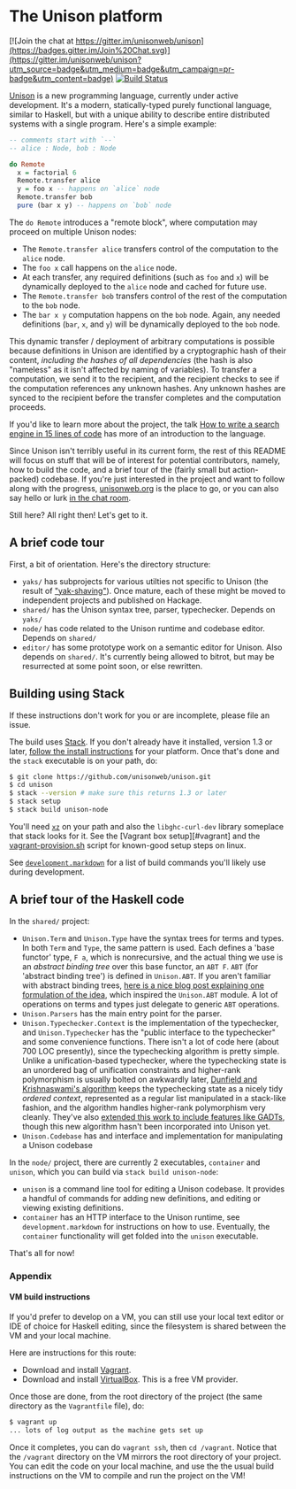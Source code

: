 The Unison platform
======

[![Join the chat at https://gitter.im/unisonweb/unison](https://badges.gitter.im/Join%20Chat.svg)](https://gitter.im/unisonweb/unison?utm_source=badge&utm_medium=badge&utm_campaign=pr-badge&utm_content=badge)
[![Build Status](https://travis-ci.org/unisonweb/unison.svg?branch=master)](https://travis-ci.org/unisonweb/unison)

[Unison](http://unisonweb.org) is a new programming language, currently under active development. It's a modern, statically-typed purely functional language, similar to Haskell, but with a unique ability to describe entire distributed systems with a single program. Here's a simple example:

```Haskell
-- comments start with `--`
-- alice : Node, bob : Node

do Remote
  x = factorial 6
  Remote.transfer alice
  y = foo x -- happens on `alice` node
  Remote.transfer bob
  pure (bar x y) -- happens on `bob` node
```

The `do Remote` introduces a "remote block", where computation may proceed on multiple Unison nodes:

* The `Remote.transfer alice` transfers control of the computation to the `alice` node.
* The `foo x` call happens on the `alice` node.
* At each transfer, any required definitions (such as `foo` and `x`) will be dynamically deployed to the `alice` node and cached for future use.
* The `Remote.transfer bob` transfers control of the rest of the computation to the `bob` node.
* The `bar x y` computation happens on the `bob` node. Again, any needed definitions (`bar`, `x`, and `y`) will be dynamically deployed to the `bob` node.

This dynamic transfer / deployment of arbitrary computations is possible because definitions in Unison are identified by a cryptographic hash of their content, _including the hashes of all dependencies_ (the hash is also "nameless" as it isn't affected by naming of variables). To transfer a computation, we send it to the recipient, and the recipient checks to see if the computation references any unknown hashes. Any unknown hashes are synced to the recipient before the transfer completes and the computation proceeds.

If you'd like to learn more about the project, the talk [How to write a search engine in 15 lines of code](http://unisonweb.org/2016-10-12/search.html) has more of an introduction to the language.

Since Unison isn't terribly useful in its current form, the rest of this README will focus on stuff that will be of interest for potential contributors, namely, how to build the code, and a brief tour of the (fairly small but action-packed) codebase. If you're just interested in the project and want to follow along with the progress, [unisonweb.org](http://unisonweb.org) is the place to go, or you can also say hello or lurk [in the chat room](https://gitter.im/unisonweb/unison).

Still here? All right then! Let's get to it.

A brief code tour
-----

First, a bit of orientation. Here's the directory structure:

* `yaks/` has subprojects for various utilties not specific to Unison (the result of ["yak-shaving"](https://en.wiktionary.org/wiki/yak_shaving)). Once mature, each of these might be moved to independent projects and published on Hackage.
* `shared/` has the Unison syntax tree, parser, typechecker. Depends on `yaks/`
* `node/` has code related to the Unison runtime and codebase editor. Depends on `shared/`
* `editor/` has some prototype work on a semantic editor for Unison. Also depends on `shared/`. It's currently being allowed to bitrot, but may be resurrected at some point soon, or else rewritten.

Building using Stack
-----

If these instructions don't work for you or are incomplete, please file an issue.

The build uses [Stack](http://docs.haskellstack.org/). If you don't already have it installed, version 1.3 or later, [follow the install instructions](http://docs.haskellstack.org/en/stable/README.html#how-to-install) for your platform. Once that's done and the `stack` executable is on your path, do:

```sh
$ git clone https://github.com/unisonweb/unison.git
$ cd unison
$ stack --version # make sure this returns 1.3 or later
$ stack setup
$ stack build unison-node
```

You'll need [`xz`](http://tukaani.org/xz/) on your path and also the `libghc-curl-dev` library someplace that stack looks for it. See the [Vagrant box setup][#vagrant] and the [vagrant-provision.sh](vagrant-provision.sh) script for known-good setup steps on linux.

See [`development.markdown`](development.markdown) for a list of build commands you'll likely use during development.

A brief tour of the Haskell code
-----

In the `shared/` project:

* `Unison.Term` and `Unison.Type` have the syntax trees for terms and types. In both `Term` and `Type`, the same pattern is used. Each defines a 'base functor' type, `F a`, which is nonrecursive, and the actual thing we use is an _abstract binding tree_ over this base functor, an `ABT F`. `ABT` (for 'abstract binding tree') is defined in `Unison.ABT`. If you aren't familiar with abstract binding trees, [here is a nice blog post explaining one formulation of the idea](http://semantic-domain.blogspot.com/2015/03/abstract-binding-trees.html), which inspired the `Unison.ABT` module. A lot of operations on terms and types just delegate to generic `ABT` operations.
* `Unison.Parsers` has the main entry point for the parser.
* `Unison.Typechecker.Context` is the implementation of the typechecker, and `Unison.Typechecker` has the "public interface to the typechecker" and some convenience functions. There isn't a lot of code here (about 700 LOC presently), since the typechecking algorithm is pretty simple. Unlike a unification-based typechecker, where the typechecking state is an unordered bag of unification constraints and higher-rank polymorphism is usually bolted on awkwardly later, [Dunfield and Krishnaswami's algorithm](http://www.mpi-sws.org/~neelk/bidir.pdf) keeps the typechecking state as a nicely tidy _ordered context_, represented as a regular list manipulated in a stack-like fashion, and the algorithm handles higher-rank polymorphism very cleanly. They've also [extended this work to include features like GADTs](http://semantic-domain.blogspot.com/2015/03/new-draft-sound-and-complete.html), though this new algorithm hasn't been incorporated into Unison yet.
* `Unison.Codebase` has and interface and implementation for manipulating a Unison codebase

In the `node/` project, there are currently 2 executables, `container` and `unison`, which you can build via `stack build unison-node`:

* `unison` is a command line tool for editing a Unison codebase. It provides a handful of commands for adding new definitions, and editing or viewing existing definitions.
* `container` has an HTTP interface to the Unison runtime, see `development.markdown` for instructions on how to use. Eventually, the `container` functionality will get folded into the `unison` executable.

That's all for now!

### Appendix

#### <a id="vagrant"></a>VM build instructions

If you'd prefer to develop on a VM, you can still use your local text editor or IDE of choice for Haskell editing, since the filesystem is shared between the VM and your local machine.

Here are instructions for this route:

* Download and install [Vagrant](https://www.vagrantup.com/).
* Download and install [VirtualBox](https://www.virtualbox.org/). This is a free VM provider.

Once those are done, from the root directory of the project (the same directory as the `Vagrantfile` file), do:

```sh
$ vagrant up
... lots of log output as the machine gets set up
```

Once it completes, you can do `vagrant ssh`, then `cd /vagrant`. Notice that the `/vagrant` directory on the VM mirrors the root directory of your project. You can edit the code on your local machine, and use the the usual build instructions on the VM to compile and run the project on the VM!

